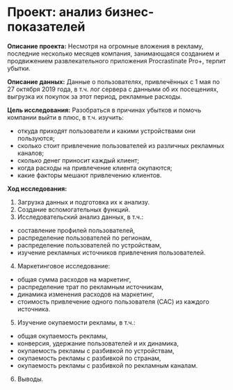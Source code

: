 # Проект: анализ бизнес-показателей

**Описание проекта:** Несмотря на огромные вложения в рекламу, последние несколько месяцев компания, занимающаяся созданием и продвижением развлекательного приложения Procrastinate Pro+, терпит убытки.  

**Описание данных:**  Данные о пользователях, привлечённых с 1 мая по 27 октября 2019 года, в т.ч. лог сервера с данными об их посещениях, выгрузка их покупок за этот период, рекламные расходы.

**Цель исследования:**  Разобраться в причинах убытков и помочь компании выйти в плюс, в т.ч. изучить:
* откуда приходят пользователи и какими устройствами они пользуются;
* сколько стоит привлечение пользователей из различных рекламных каналов;
* сколько денег приносит каждый клиент;
* когда расходы на привлечение клиента окупаются;
* какие факторы мешают привлечению клиентов.

**Ход исследования:**  
1. Загрузка данных и подготовка их к анализу.  
2. Создание вспомогательных функций.
3. Исследовательский анализ данных, в т.ч.:
 * составление профилей пользователей,  
 * распределение пользователей по регионам,  
 * распределение пользователей по устройствам,  
 * изучение рекламных источников привлечения пользователей.
4. Маркетинговое исследование:
 * общая сумма расходов на маркетинг,
 * распределение трат по рекламным источникам,
 * динамика изменения расходов на маркетинг,
 * стоимость привлечение одного пользователя (CAC) из каждого источника. 
5. Изучение окупаемости рекламы, в т.ч.:  
 * общая окупаемость рекламы,
 * конверсия, удержание пользователей и их динамика,  
 * окупаемость рекламы с разбивкой по устройствам,
 * окупаемость рекламы с разбивкой по странам,  
 * окупаемость рекламы с разбивкой по рекламным каналам. 
6. Выводы.
